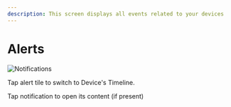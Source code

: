 ```yaml
---
description: This screen displays all events related to your devices
---
```


# Alerts

![Notifications](https://user-images.githubusercontent.com/72790181/120472480-9b2bd900-c3ae-11eb-8966-9069ccf6f149.png)

Tap alert tile to switch to Device's Timeline.

Tap notification to open its content \(if present\)

